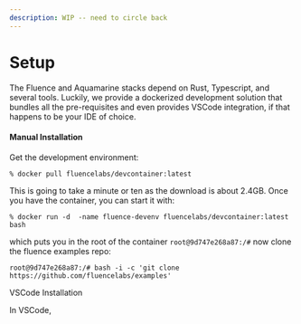 ```yaml
---
description: WIP -- need to circle back
---
```


# Setup

The Fluence and Aquamarine stacks depend on Rust, Typescript, and several tools. Luckily, we provide a dockerized development solution that bundles all the pre-requisites and even provides VSCode integration, if that happens to be your IDE of choice.

#### Manual Installation

Get the development environment:

```text
% docker pull fluencelabs/devcontainer:latest
```

This is going to take a minute or ten as the download is about 2.4GB. Once you have the container, you can start it with:

```text
% docker run -d  -name fluence-devenv fluencelabs/devcontainer:latest bash
```

which puts you in the root of the container `root@9d747e268a87:/#` now clone the fluence examples repo:

```text
root@9d747e268a87:/# bash -i -c 'git clone https://github.com/fluencelabs/examples'
```



VSCode Installation

In VSCode, 

